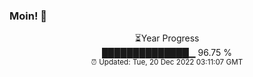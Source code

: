 ### Moin! 👋

<p align="center">
⏳Year Progress <br>
██████████████▁ 96.75 % <br>
<sub>⏰ Updated: Tue, 20 Dec 2022 03:11:07 GMT</sub>
</p>

